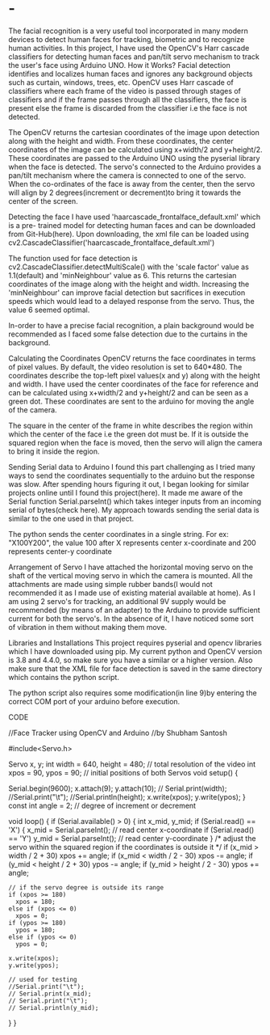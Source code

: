 # -
The facial recognition is a very useful tool incorporated in many modern devices to detect human faces for tracking, biometric and to recognize human activities. In this project, I have used the OpenCV's Harr cascade classifiers for detecting human faces and pan/tilt servo mechanism to track the user's face using Arduino UNO.
How it Works?
Facial detection identifies and localizes human faces and ignores any background objects such as curtain, windows, trees, etc. OpenCV uses Harr cascade of classifiers where each frame of the video is passed through stages of classifiers and if the frame passes through all the classifiers, the face is present else the frame is discarded from the classifier i.e the face is not detected.

The OpenCV returns the cartesian coordinates of the image upon detection along with the height and width. From these coordinates, the center coordinates of the image can be calculated using x+width/2 and y+height/2. These coordinates are passed to the Arduino UNO using the pyserial library when the face is detected. The servo's connected to the Arduino provides a pan/tilt mechanism where the camera is connected to one of the servo. When the co-ordinates of the face is away from the center, then the servo will align by 2 degrees(increment or decrement)to bring it towards the center of the screen.

Detecting the face
I have used 'haarcascade_frontalface_default.xml' which is a pre- trained model for detecting human faces and can be downloaded from Git-Hub(here). Upon downloading, the xml file can be loaded using cv2.CascadeClassifier('haarcascade_frontalface_default.xml')

The function used for face detection is cv2.CascadeClassifier.detectMultiScale() with the 'scale factor' value as 1.1(default) and 'minNeighbour' value as 6. This returns the cartesian coordinates of the image along with the height and width. Increasing the 'minNeighbour' can improve facial detection but sacrifices in execution speeds which would lead to a delayed response from the servo. Thus, the value 6 seemed optimal.

In-order to have a precise facial recognition, a plain background would be recommended as I faced some false detection due to the curtains in the background.

Calculating the Coordinates
OpenCV returns the face coordinates in terms of pixel values. By default, the video resolution is set to 640*480. The coordinates describe the top-left pixel values(x and y) along with the height and width. I have used the center coordinates of the face for reference and can be calculated using x+width/2 and y+height/2 and can be seen as a green dot. These coordinates are sent to the arduino for moving the angle of the camera.

The square in the center of the frame in white describes the region within which the center of the face i.e the green dot must be. If it is outside the squared region when the face is moved, then the servo will align the camera to bring it inside the region.

Sending Serial data to Arduino
I found this part challenging as I tried many ways to send the coordinates sequentially to the arduino but the response was slow. After spending hours figuring it out, I began looking for similar projects online until I found this project(here). It made me aware of the Serial function Serial.parseInt() which takes integer inputs from an incoming serial of bytes(check here). My approach towards sending the serial data is similar to the one used in that project.

The python sends the center coordinates in a single string. For ex: "X100Y200", the value 100 after X represents center x-coordinate and 200 represents center-y coordinate

Arrangement of Servo
I have attached the horizontal moving servo on the shaft of the vertical moving servo in which the camera is mounted. All the attachments are made using simple rubber bands(I would not recommended it as I made use of existing material available at home).
As I am using 2 servo's for tracking, an additional 9V supply would be recommended (by means of an adapter) to the Arduino to provide sufficient current for both the servo's. In the absence of it, I have noticed some sort of vibration in them without making them move.

Libraries and Installations
This project requires pyserial and opencv libraries which I have downloaded using pip. My current python and OpenCV version is 3.8 and 4.4.0, so make sure you have a similar or a higher version. Also make sure that the XML file for face detection is saved in the same directory which contains the python script.

The python script also requires some modification(in line 9)by entering the correct COM port of your arduino before execution.


CODE

//Face Tracker using OpenCV and Arduino
//by Shubham Santosh

#include<Servo.h>

Servo x, y;
int width = 640, height = 480;  // total resolution of the video
int xpos = 90, ypos = 90;  // initial positions of both Servos
void setup() {

  Serial.begin(9600);
  x.attach(9);
  y.attach(10);
  // Serial.print(width);
  //Serial.print("\t");
  //Serial.println(height);
  x.write(xpos);
  y.write(ypos);
}
const int angle = 2;   // degree of increment or decrement

void loop() {
  if (Serial.available() > 0)
  {
    int x_mid, y_mid;
    if (Serial.read() == 'X')
    {
      x_mid = Serial.parseInt();  // read center x-coordinate
      if (Serial.read() == 'Y')
        y_mid = Serial.parseInt(); // read center y-coordinate
    }
    /* adjust the servo within the squared region if the coordinates
        is outside it
    */
    if (x_mid > width / 2 + 30)
      xpos += angle;
    if (x_mid < width / 2 - 30)
      xpos -= angle;
    if (y_mid < height / 2 + 30)
      ypos -= angle;
    if (y_mid > height / 2 - 30)
      ypos += angle;


    // if the servo degree is outside its range
    if (xpos >= 180)
      xpos = 180;
    else if (xpos <= 0)
      xpos = 0;
    if (ypos >= 180)
      ypos = 180;
    else if (ypos <= 0)
      ypos = 0;

    x.write(xpos);
    y.write(ypos);

    // used for testing
    //Serial.print("\t");
    // Serial.print(x_mid);
    // Serial.print("\t");
    // Serial.println(y_mid);
  }
}
